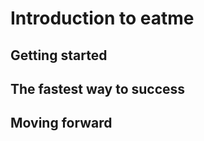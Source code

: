 Introduction to eatme
===================================

Getting started
---------------


The fastest way to success
--------------------------


Moving forward
--------------


